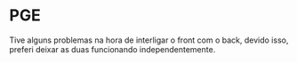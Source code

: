 # PGE

Tive alguns problemas na hora de interligar o front com o back, devido isso, preferi deixar as duas funcionando independentemente.
